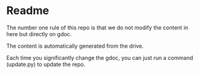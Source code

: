 
# Readme

The number one rule of this repo is that we do not modify the content in here but directly on gdoc.

The content is automatically generated from the drive.

Each time you significantly change the gdoc, you can just run a command (update.py) to update the repo.
